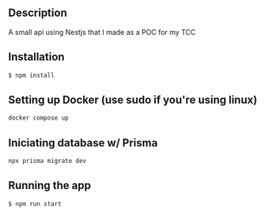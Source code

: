 ## Description

A small api using Nestjs that I made as a POC for my TCC

## Installation

```bash
$ npm install
```

## Setting up Docker (use sudo if you're using linux)

```bash
docker compose up
```

## Iniciating database w/ Prisma

```bash
npx prisma migrate dev
```

## Running the app

```bash
$ npm run start
```
